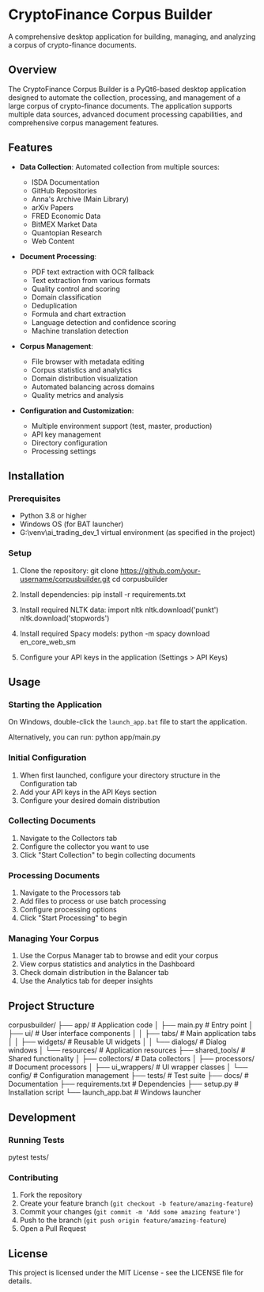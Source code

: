 # CryptoFinance Corpus Builder

A comprehensive desktop application for building, managing, and analyzing a corpus of crypto-finance documents.

## Overview

The CryptoFinance Corpus Builder is a PyQt6-based desktop application designed to automate the collection, processing, and management of a large corpus of crypto-finance documents. The application supports multiple data sources, advanced document processing capabilities, and comprehensive corpus management features.

## Features

- **Data Collection**: Automated collection from multiple sources:
  - ISDA Documentation
  - GitHub Repositories
  - Anna's Archive (Main Library)
  - arXiv Papers
  - FRED Economic Data
  - BitMEX Market Data
  - Quantopian Research
  - Web Content

- **Document Processing**:
  - PDF text extraction with OCR fallback
  - Text extraction from various formats
  - Quality control and scoring
  - Domain classification
  - Deduplication
  - Formula and chart extraction
  - Language detection and confidence scoring
  - Machine translation detection

- **Corpus Management**:
  - File browser with metadata editing
  - Corpus statistics and analytics
  - Domain distribution visualization
  - Automated balancing across domains
  - Quality metrics and analysis

- **Configuration and Customization**:
  - Multiple environment support (test, master, production)
  - API key management
  - Directory configuration
  - Processing settings

## Installation

### Prerequisites

- Python 3.8 or higher
- Windows OS (for BAT launcher)
- G:\venv\ai_trading_dev_1 virtual environment (as specified in the project)

### Setup

1. Clone the repository:
git clone https://github.com/your-username/corpusbuilder.git
cd corpusbuilder


2. Install dependencies:
pip install -r requirements.txt


3. Install required NLTK data:
import nltk
nltk.download('punkt')
nltk.download('stopwords')


4. Install required Spacy models:
python -m spacy download en_core_web_sm


5. Configure your API keys in the application (Settings > API Keys)

## Usage

### Starting the Application

On Windows, double-click the `launch_app.bat` file to start the application.

Alternatively, you can run:
python app/main.py


### Initial Configuration

1. When first launched, configure your directory structure in the Configuration tab
2. Add your API keys in the API Keys section
3. Configure your desired domain distribution

### Collecting Documents

1. Navigate to the Collectors tab
2. Configure the collector you want to use
3. Click "Start Collection" to begin collecting documents

### Processing Documents

1. Navigate to the Processors tab
2. Add files to process or use batch processing
3. Configure processing options
4. Click "Start Processing" to begin

### Managing Your Corpus

1. Use the Corpus Manager tab to browse and edit your corpus
2. View corpus statistics and analytics in the Dashboard
3. Check domain distribution in the Balancer tab
4. Use the Analytics tab for deeper insights

## Project Structure

corpusbuilder/
├── app/ # Application code
│ ├── main.py # Entry point
│ ├── ui/ # User interface components
│ │ ├── tabs/ # Main application tabs
│ │ ├── widgets/ # Reusable UI widgets
│ │ └── dialogs/ # Dialog windows
│ └── resources/ # Application resources
├── shared_tools/ # Shared functionality
│ ├── collectors/ # Data collectors
│ ├── processors/ # Document processors
│ ├── ui_wrappers/ # UI wrapper classes
│ └── config/ # Configuration management
├── tests/ # Test suite
├── docs/ # Documentation
├── requirements.txt # Dependencies
├── setup.py # Installation script
└── launch_app.bat # Windows launcher

## Development

### Running Tests

pytest tests/


### Contributing

1. Fork the repository
2. Create your feature branch (`git checkout -b feature/amazing-feature`)
3. Commit your changes (`git commit -m 'Add some amazing feature'`)
4. Push to the branch (`git push origin feature/amazing-feature`)
5. Open a Pull Request

## License

This project is licensed under the MIT License - see the LICENSE file for details.
